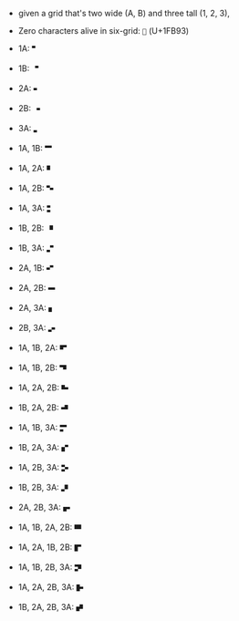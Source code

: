 
* given a grid that's two wide (A, B) and three tall (1, 2, 3), 
* Zero characters alive in six-grid: `🮓` (U+1FB93)
* 1A: `🬀` 
* 1B: `🬁`
* 2A: `🬃`
* 2B: `🬇`
* 3A: `🬏`

* 1A, 1B: `🬂`
* 1A, 2A: `🬄`
* 1A, 2B: `🬈`
* 1A, 3A: `🬐`
* 1B, 2B: `🬉`
* 1B, 3A: `🬑`
* 2A, 1B: `🬅`
* 2A, 2B: `🬋`
* 2A, 3A: `🬓`
* 2B, 3A: `🬖`

* 1A, 1B, 2A: `🬆`
* 1A, 1B, 2B: `🬊`
* 1A, 2A, 2B: `🬌`
* 1B, 2A, 2B: `🬍`
* 1A, 1B, 3A: `🬒`
* 1B, 2A, 3A: `🬔`
* 1A, 2B, 3A: `🬗`
* 1B, 2B, 3A: `🬘`
* 2A, 2B, 3A: `🬚`

* 1A, 1B, 2A, 2B: `🬎`
* 1A, 2A, 1B, 2B: `🬕`
* 1A, 1B, 2B, 3A: `🬙`
* 1A, 2A, 2B, 3A: `🬛`
* 1B, 2A, 2B, 3A: `🬜`

